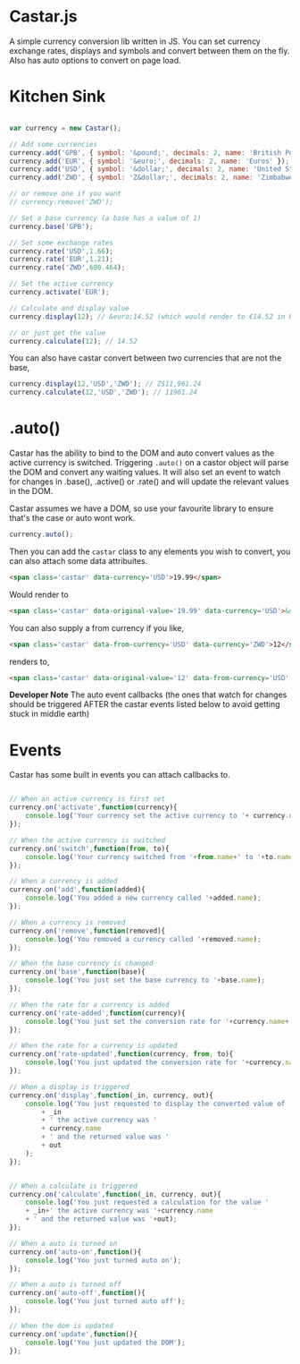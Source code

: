 # Castar.js
A simple currency conversion lib written in JS. You can set currency exchange rates, displays and symbols and convert between them on the fly. Also has auto options to convert on page load.

# Kitchen Sink
```js

var currency = new Castar();

// Add some currencies
currency.add('GPB', { symbol: '&pound;', decimals: 2, name: 'British Pound Sterling' });
currency.add('EUR', { symbol: '&euro;', decimals: 2, name: 'Euros' });
currency.add('USD', { symbol: '&dollar;', decimals: 2, name: 'United States Dollar' });
currency.add('ZWD', { symbol: 'Z&dollar;', decimals: 2, name: 'Zimbabwe Dollar'});

// or remove one if you want
// currency.remove('ZWD');

// Set a base currency (a base has a value of 1)
currency.base('GPB');

// Set some exchange rates
currency.rate('USD',1.66);
currency.rate('EUR',1.21);
currency.rate('ZWD',600.464);

// Set the active currency
currency.activate('EUR');

// Calculate and display value
currency.display(12); // &euro;14.52 (which would render to €14.52 in HTML)

// or just get the value
currency.calculate(12); // 14.52

```
You can also have castar convert between two currencies that are not the base,

```js
currency.display(12,'USD','ZWD'); // Z$11,961.24
currency.calculate(12,'USD','ZWD'); // 11961.24
```

# .auto()
Castar has the ability to bind to the DOM and auto convert values as the active currency is switched. Triggering ``.auto()`` on a castor object will parse the DOM and convert any waiting values. It will also set an event to watch for changes in .base(), .active() or .rate() and will update the relevant values in the DOM.

Castar assumes we have a DOM, so use your favourite library to ensure that's the case or auto wont work.

```js
currency.auto();
```

Then you can add the ``castar`` class to any elements you wish to convert, you can also attach some data attribuites.

```html
<span class='castar' data-currency='USD'>19.99</span>
```

Would render to

```html
<span class='castar' data-original-value='19.99' data-currency='USD'>&dollar;33.18</span>
```

You can also supply a from currency if you like,

```html
<span class='castar' data-from-currency='USD' data-currency='ZWD'>12</span>
```

renders to,

```html
<span class='castar' data-original-value='12' data-from-currency='USD' data-currency='ZWD'>Z&dollar;11,961.24</span>
```

__Developer Note__ The auto event  callbacks (the ones that watch for changes should be triggered AFTER the castar events listed below to avoid getting stuck in middle earth)

# Events
Castar has some built in events you can attach callbacks to.

```js

// When an active currency is first set
currency.on('activate',function(currency){
	console.log('Your currency set the active currency to '+ currency.name); 
});

// When the active currency is switched
currency.on('switch',function(from, to){
	console.log('Your currency switched from '+from.name+' to '+to.name); 
});

// When a currency is added
currency.on('add',function(added){
	console.log('You added a new currency called '+added.name); 
});

// When a currency is removed
currency.on('remove',function(removed){
	console.log('You removed a currency called '+removed.name); 
});

// When the base currency is changed
currency.on('base',function(base){
	console.log('You just set the base currency to '+base.name); 
});

// When the rate for a currency is added
currency.on('rate-added',function(currency){
	console.log('You just set the conversion rate for '+currency.name+' to '+currency.rate); 
});

// When the rate for a currency is updated
currency.on('rate-updated',function(currency, from, to){
	console.log('You just updated the conversion rate for '+currency.name+' from '+from+' to '+to); 
});

// When a display is triggered
currency.on('display',function(_in, currency, out){
	console.log('You just requested to display the converted value of '
		+ _in 
		+ ' the active currency was '
		+ currency.name 
		+ ' and the returned value was '
		+ out
	); 
});


// When a calculate is triggered
currency.on('calculate',function(_in, currency, out){
	console.log('You just requested a calculation for the value '
	+ _in+' the active currency was '+currency.name 
	+ ' and the returned value was '+out); 
});

// When a auto is turned on
currency.on('auto-on',function(){
	console.log('You just turned auto on'); 
});

// When a auto is turned off
currency.on('auto-off',function(){
	console.log('You just turned auto off'); 
});

// When the dom is updated
currency.on('update',function(){
	console.log('You just updated the DOM'); 
});

```
